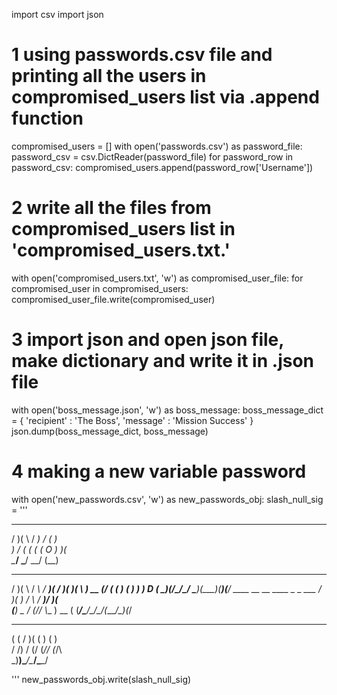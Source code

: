 import csv
import json

# 1 using passwords.csv file and printing all the users in compromised_users list via .append function
compromised_users = []
with open('passwords.csv') as password_file:
  password_csv = csv.DictReader(password_file)
  for password_row in password_csv:
    compromised_users.append(password_row['Username'])

# 2 write all the files from compromised_users list in 'compromised_users.txt.'

with open('compromised_users.txt', 'w') as compromised_user_file:
  for compromised_user in compromised_users:
    compromised_user_file.write(compromised_user)

# 3 import json and open json file, make dictionary and write it in .json file 
with open('boss_message.json', 'w') as boss_message:
  boss_message_dict = {
    'recipient' : 'The Boss',
    'message' : 'Mission Success'
  }
  json.dump(boss_message_dict, boss_message)
  
# 4 making a new variable password 
with open('new_passwords.csv', 'w') as new_passwords_obj:
  slash_null_sig = '''  

 _  _     ___   __  ____             
/ )( \   / __) /  \(_  _)            
) \/ (  ( (_ \(  O ) )(              
\____/   \___/ \__/ (__)             
 _  _   __    ___  __ _  ____  ____  
/ )( \ / _\  / __)(  / )(  __)(    \ 
) __ (/    \( (__  )  (  ) _)  ) D ( 
\_)(_/\_/\_/ \___)(__\_)(____)(____/ 
        ____  __     __   ____  _  _ 
 ___   / ___)(  )   / _\ / ___)/ )( \
(___)  \___ \/ (_/\/    \\___ \) __ (
       (____/\____/\_/\_/(____/\_)(_/
 __ _  _  _  __    __                
(  ( \/ )( \(  )  (  )               
/    /) \/ (/ (_/\/ (_/\             
\_)__)\____/\____/\____/

'''
  new_passwords_obj.write(slash_null_sig)


